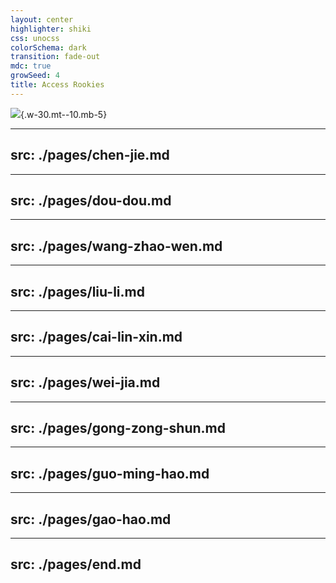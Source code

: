```yaml
---
layout: center
highlighter: shiki
css: unocss
colorSchema: dark
transition: fade-out
mdc: true
growSeed: 4
title: Access Rookies
---
```


![](/af-logo-animated.svg){.w-30.mt--10.mb-5}

<div class="abs-br m-6 flex gap-2">
  <a href="https://github.com/jiechen257/access-rookie" target="_blank" alt="GitHub" title="Open in GitHub"
    class="text-xl slidev-icon-btn opacity-50 !border-none !hover:text-white">
    <carbon-logo-github />
  </a>
</div>

---
src: ./pages/chen-jie.md
---

---
src: ./pages/dou-dou.md
---

---
src: ./pages/wang-zhao-wen.md
---

---
src: ./pages/liu-li.md
---

---
src: ./pages/cai-lin-xin.md
---

---
src: ./pages/wei-jia.md
---

---
src: ./pages/gong-zong-shun.md
---

---
src: ./pages/guo-ming-hao.md
---

---
src: ./pages/gao-hao.md
---

---
src: ./pages/end.md
---